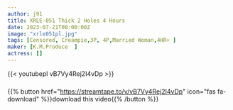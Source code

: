 ```yaml
---
author: j91
title: XRLE-051 Thick 2 Holes 4 Hours
date: 2023-07-21T00:00:00Z
image: "xrle051pl.jpg"
tags: [Censored, Creampie,3P, 4P,Married Woman,4HR+	]
maker: [K.M.Produce  ]
actress: []
---
```



{{< youtubepl vB7Vy4Rej2I4vDp >}}
###

{{% button href="https://streamtape.to/v/vB7Vy4Rej2I4vDp" icon="fas fa-download" %}}download this video{{% /button %}}
